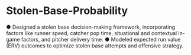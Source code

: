 # Stolen-Base-Probability
● Designed a stolen base decision-making framework, incorporating factors like runner speed, catcher pop time, 
situational and contextual in-game factors, and pitcher delivery time. 
● Modeled expected run value (ERV) outcomes to optimize stolen base attempts and offensive strategy. 
